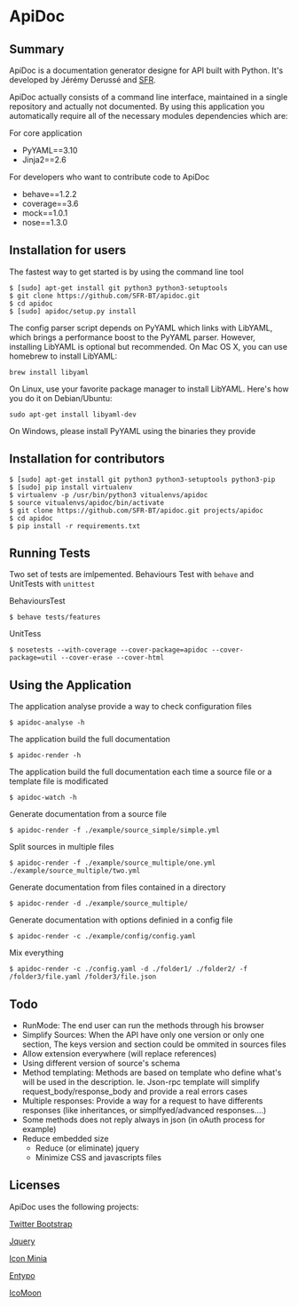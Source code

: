 ApiDoc
======

Summary
-------

ApiDoc is a documentation generator designe for API built with Python.
It's developed by Jérémy Derussé and [SFR](http://www.sfrbusinessteam.fr).

ApiDoc actually consists of a command line interface, maintained in a single repository and actually not documented.
By using this application you automatically require all of the necessary modules dependencies which are:

For core application

* PyYAML==3.10
* Jinja2==2.6

For developers who want to contribute code to ApiDoc

* behave==1.2.2
* coverage==3.6
* mock==1.0.1
* nose==1.3.0


Installation for users
----------------------

The fastest way to get started is by using the command line tool

    $ [sudo] apt-get install git python3 python3-setuptools
    $ git clone https://github.com/SFR-BT/apidoc.git
    $ cd apidoc
    $ [sudo] apidoc/setup.py install


The config parser script depends on PyYAML which links with LibYAML, which brings a performance boost to the PyYAML parser. However, installing LibYAML is optional but recommended. On Mac OS X, you can use homebrew to install LibYAML:

    brew install libyaml

On Linux, use your favorite package manager to install LibYAML. Here's how you do it on Debian/Ubuntu:

    sudo apt-get install libyaml-dev

On Windows, please install PyYAML using the binaries they provide


Installation for contributors
-----------------------------

    $ [sudo] apt-get install git python3 python3-setuptools python3-pip
    $ [sudo] pip install virtualenv
    $ virtualenv -p /usr/bin/python3 vitualenvs/apidoc
    $ source vitualenvs/apidoc/bin/activate
    $ git clone https://github.com/SFR-BT/apidoc.git projects/apidoc
    $ cd apidoc
    $ pip install -r requirements.txt


Running Tests
-------------

Two set of tests are imlpemented. Behaviours Test with `behave` and UnitTests with `unittest`

BehavioursTest

    $ behave tests/features


UnitTess

    $ nosetests --with-coverage --cover-package=apidoc --cover-package=util --cover-erase --cover-html


Using the Application
-------------

The application analyse provide a way to check configuration files

    $ apidoc-analyse -h


The application build the full documentation

    $ apidoc-render -h


The application build the full documentation each time a source file or a template file is modificated

    $ apidoc-watch -h


Generate documentation from a source file

    $ apidoc-render -f ./example/source_simple/simple.yml


Split sources in multiple files

    $ apidoc-render -f ./example/source_multiple/one.yml ./example/source_multiple/two.yml


Generate documentation from files contained in a directory

    $ apidoc-render -d ./example/source_multiple/


Generate documentation with options definied in a config file

    $ apidoc-render -c ./example/config/config.yaml


Mix everything

    $ apidoc-render -c ./config.yaml -d ./folder1/ ./folder2/ -f /folder3/file.yaml /folder3/file.json


Todo
----

* RunMode: The end user can run the methods through his browser
* Simplify Sources: When the API have only one version or only one section, The keys version and section could be ommited in sources files
* Allow extension everywhere (will replace references)
* Using different version of source's schema
* Method templating: Methods are based on template who define what's will be used in the description. Ie. Json-rpc template will simplify request_body/response_body and provide a real errors cases
* Multiple responses: Provide a way for a request to have differents responses (like inheritances, or simplfyed/advanced responses....)
* Some methods does not reply always in json (in oAuth process for example)
* Reduce embedded size
    * Reduce (or eliminate) jquery
    * Minimize CSS and javascripts files


Licenses
--------

ApiDoc uses the following projects:

[Twitter Bootstrap](http://twitter.github.com/bootstrap)

[Jquery](http://jquery.org/)

[Icon Minia](http://dribbble.com/shots/598215-Icon-Minia-139-Vector-Icons)

[Entypo](http://www.entypo.com/)

[IcoMoon](http://keyamoon.com/icomoon/)
